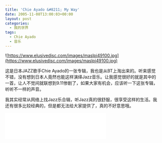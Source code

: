 ```yaml
---
title: 'Chie Ayado &#8211; My Way'
date: 2005-11-08T13:00:03+00:00
layout: post
categories:
  - 我的世界
tags:
  - Chie Ayado
  - 音乐
---
```


![https://www.elusivedisc.com/images/maslpi49100.jpg](https://www.elusivedisc.com/images/maslpi49100.jpg)

这是日本JAZZ歌手Chie Ayado的一张专辑，我也是从BT上淘出来的。听来感觉不错，没有想到日本人竟然也能这样演绎Jazz音乐。让我感觉很好的就是其中的一首，让人不觉间就联想到9.11惨剧了，如果大家有机会，应该听一下这张专辑，听听不一样的声音。

我其实经常从网络上找Jazz乐合辑，听Jazz真的很舒服，很享受这样的生活。我还有很多比较经典的，但是都无法给大家提供了，真的不好意思哦。

<iframe frameborder="no" border="0" marginwidth="0" marginheight="0" width=330 height=86 src="//music.163.com/outchain/player?type=2&id=27323750&auto=1&height=66"></iframe>
